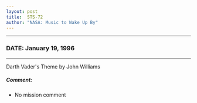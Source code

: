 ```yaml
---
layout: post
title:  STS-72
author: "NASA: Music to Wake Up By"
---
```


----
### DATE: January 19, 1996
----
Darth Vader's Theme by John Williams

##### Comment:
* No mission comment
